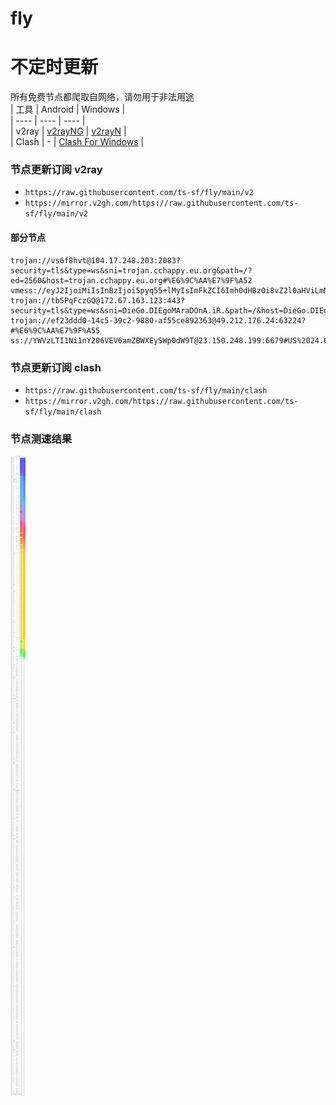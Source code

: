 # fly
# 不定时更新
所有免费节点都爬取自网络，请勿用于非法用途  
|  工具  | Android  | Windows  |  
|  ----  | ----   | ----  |  
| v2ray  | [v2rayNG](https://github.com/2dust/v2rayNG/releases) | [v2rayN](https://github.com/2dust/v2rayN/releases) |  
| Clash  | - | [Clash For Windows](https://github.com/2dust/clashN/releases) | 
  
### 节点更新订阅  v2ray
- `https://raw.githubusercontent.com/ts-sf/fly/main/v2`  
- `https://mirror.v2gh.com/https://raw.githubusercontent.com/ts-sf/fly/main/v2`  

#### 部分节点  
``` 
trojan://vs6f8hvt@104.17.248.203:2083?security=tls&type=ws&sni=trojan.cchappy.eu.org&path=/?ed=2560&host=trojan.cchappy.eu.org#%E6%9C%AA%E7%9F%A52
vmess://eyJ2IjoiMiIsInBzIjoi5pyq55+lMyIsImFkZCI6Imh0dHBzOi8vZ2l0aHViLmNvbS9BTElJTEFQUk8vdjJyYXlORy1Db25maWciLCJwb3J0IjoiNDMzIiwiaWQiOiJGcmVlIiwiYWlkIjoiMCIsInNjeSI6ImNoYWNoYTIwLXBvbHkxMzA1IiwibmV0IjoidGNwIiwidHlwZSI6Im5vbmUiLCJob3N0IjoiIiwicGF0aCI6IiIsInRscyI6IiIsInNuaSI6IiIsInRlc3RfbmFtZSI6IjMifQ==
trojan://tb5PqFczGQ@172.67.163.123:443?security=tls&type=ws&sni=DieGo.DIEgoMAraDOnA.iR.&path=/&host=DieGo.DIEgoMAraDOnA.iR.#%E6%9C%AA%E7%9F%A54
trojan://ef23ddd0-14c5-39c2-9880-af55ce892363@49.212.176.24:63224?#%E6%9C%AA%E7%9F%A55
ss://YWVzLTI1Ni1nY206VEV6amZBWXEySWp0dW9T@23.150.248.199:6679#US%2024.6KB%2Fs
```
### 节点更新订阅  clash
- `https://raw.githubusercontent.com/ts-sf/fly/main/clash`  
- `https://mirror.v2gh.com/https://raw.githubusercontent.com/ts-sf/fly/main/clash`  

### 节点测速结果
![image](traffic.png)
